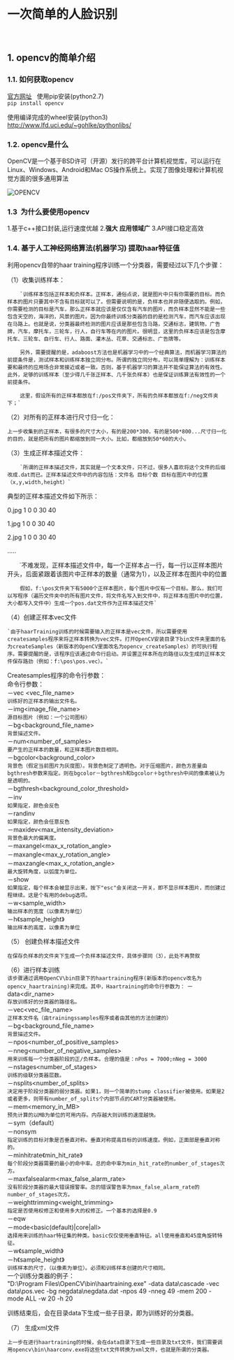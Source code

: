 # 一次简单的人脸识别
    
## 1. opencv的简单介绍

### 1.1. 如何获取opencv

[官方网址]("http://opencv.org")
  
使用pip安装(python2.7)  
`pip install opencv`

使用编译完成的wheel安装(python3)  
http://www.lfd.uci.edu/~gohlke/pythonlibs/


### 1.2. opencv是什么
  
OpenCV是一个基于BSD许可（开源）发行的跨平台计算机视觉库，可以运行在Linux、Windows、Android和Mac OS操作系统上。实现了图像处理和计算机视觉方面的很多通用算法

![OPENCV](http://opencv.org/assets/theme/logo.png)
  
### 1.3  为什么要使用opencv
  
1.基于c++接口封装,运行速度优越
2.__强大__ __应用领域广__
3.API接口稳定高效
  
### 1.4. 基于人工神经网络算法(机器学习) 提取haar特征值

利用opencv自带的haar training程序训练一个分类器，需要经过以下几个步骤：  

（1）收集训练样本：  

        `训练样本包括正样本和负样本。正样本，通俗点说，就是图片中只有你需要的目标。而负样本的图片只要其中不含有目标就可以了。但需要说明的是，负样本也并非随便选取的。例如，你需要检测的目标是汽车，那么正样本就应该是仅仅含有汽车的图片，而负样本显然不能是一些包含天空的，海洋的，风景的图片。因为你最终训练分类器的目的是检测汽车，而汽车应该出现在马路上。也就是说，分类器最终检测的图片应该是那些包含马路，交通标志，建筑物，广告牌，汽车，摩托车，三轮车，行人，自行车等在内的图片。很明显，这里的负样本应该是包含摩托车、三轮车、自行车、行人、路面、灌木丛、花草、交通标志、广告牌等。

        另外，需要提醒的是，adaboost方法也是机器学习中的一个经典算法，而机器学习算法的前提条件是，测试样本和训练样本独立同分布。所谓的独立同分布，可以简单理解为：训练样本要和最终的应用场合非常接近或者一致。否则，基于机器学习的算法并不能保证算法的有效性。此外，足够的训练样本（至少得几千张正样本、几千张负样本）也是保证训练算法有效性的一个前提条件。

        这里，假设所有的正样本都放在f:/pos文件夹下，所有的负样本都放在f:/neg文件夹下；`

（2）对所有的正样本进行尺寸归一化：  

`上一步收集到的正样本，有很多的尺寸大小，有的是200*300，有的是500*800...尺寸归一化的目的，就是把所有的图片都缩放到同一大小。比如，都缩放到50*60的大小。`

（3）生成正样本描述文件：  

        `所谓的正样本描述文件，其实就是一个文本文件，只不过，很多人喜欢将这个文件的后缀改成.dat而已。正样本描述文件中的内容包括：文件名 目标个数 目标在图片中的位置（x,y,width,height）`

典型的正样本描述文件如下所示：  
  
0.jpg 1 0 0 30 40  
  
1.jpg 1 0 0 30 40  
  
2.jpg 1 0 0 30 40  
  
.....

        `不难发现，正样本描述文件中，每一个正样本占一行，每一行以正样本图片开头，后面紧跟着该图片中正样本的数量（通常为1），以及正样本在图片中的位置

        假如，f:\pos文件夹下有5000个正样本图片，每个图片中仅有一个目标。那么，我们可以写程序（遍历文件夹中的所有图片文件，将文件名写入到文件中，将正样本在图片中的位置，大小都写入文件中）生成一个pos.dat文件作为正样本描述文件`

（4）创建正样本vec文件

    `由于haarTraining训练的时候需要输入的正样本是vec文件，所以需要使用createsamples程序来将正样本转换为vec文件。打开OpenCV安装目录下bin文件夹里面的名为createSamples（新版本的OpenCV里面改名为opencv_createSamples）的可执行程序。需要提醒的是，该程序应该通过命令行启动。并设置正样本所在的路径以及生成的正样本文件保存路劲（例如：f:\pos\pos.vec）。`

Createsamples程序的命令行参数：  
命令行参数：  
－vec <vec_file_name>  
`训练好的正样本的输出文件名。`  
－img<image_file_name>  
`源目标图片（例如：一个公司图标）`  
－bg<background_file_name>  
`背景描述文件。`  
－num<number_of_samples>    
`要产生的正样本的数量，和正样本图片数目相同。`    
－bgcolor<background_color>    
`背景色（假定当前图片为灰度图）。背景色制定了透明色。对于压缩图片，颜色方差量由bgthresh参数来指定。则在bgcolor－bgthresh和bgcolor＋bgthresh中间的像素被认为是透明的。`  
－bgthresh<background_color_threshold>  
－inv  
`如果指定，颜色会反色`  
－randinv  
`如果指定，颜色会任意反色`  
－maxidev<max_intensity_deviation>   
`背景色最大的偏离度。`  
－maxangel<max_x_rotation_angle>  
－maxangle<max_y_rotation_angle>    
－maxzangle<max_x_rotation_angle>  
`最大旋转角度，以弧度为单位。`  
－show  
`如果指定，每个样本会被显示出来，按下"esc"会关闭这一开关，即不显示样本图片，而创建过程继续。这是个有用的debug选项。`  
－w<sample_width>    
`输出样本的宽度（以像素为单位）`   
－h《sample_height》  
`输出样本的高度，以像素为单位`    
   
（5） 创建负样本描述文件   

`在保存负样本的文件夹下生成一个负样本描述文件，具体步骤同（3），此处不再赘叙`   

（6）进行样本训练    
`该步骤通过调用OpenCV\bin目录下的haartraining程序(新版本的opencv改名为opencv_haartraining)来完成。其中，Haartraining的命令行参数为：`
－data<dir_name>   
`存放训练好的分类器的路径名。`  
－vec<vec_file_name>    
`正样本文件名（由trainingssamples程序或者由其他的方法创建的）`    
－bg<background_file_name>   
`背景描述文件。`   
－npos<number_of_positive_samples>     
－nneg<number_of_negative_samples>    
`用来训练每一个分类器阶段的正/负样本。合理的值是：nPos = 7000;nNeg = 3000 `  
－nstages<number_of_stages>   
`训练的级联分类器层数。  `  
－nsplits<number_of_splits>   
`决定用于阶段分类器的弱分类器。如果1，则一个简单的stump classifier被使用。如果是2或者更多，则带有number_of_splits个内部节点的CART分类器被使用。`    
－mem<memory_in_MB>     
`预先计算的以MB为单位的可用内存。内存越大则训练的速度越快。`  
－sym（default）   
－nonsym   
`指定训练的目标对象是否垂直对称。垂直对称提高目标的训练速度。例如，正面部是垂直对称的。`   
－minhitrate《min_hit_rate》   
`每个阶段分类器需要的最小的命中率。总的命中率为min_hit_rate的number_of_stages次方。`    
－maxfalsealarm<max_false_alarm_rate>   
`没有阶段分类器的最大错误报警率。总的错误警告率为max_false_alarm_rate的number_of_stages次方。`    
－weighttrimming<weight_trimming>    
`指定是否使用权修正和使用多大的权修正。一个基本的选择是0.9`    
－eqw   
－mode<basic(default)|core|all>   
`选择用来训练的haar特征集的种类。basic仅仅使用垂直特征。all使用垂直和45度角旋转特征。`   
－w《sample_width》   
－h《sample_height》   
`训练样本的尺寸，（以像素为单位）。必须和训练样本创建的尺寸相同。`   
一个训练分类器的例子：   
"D:\Program Files\OpenCV\bin\haartraining.exe"   -data data\cascade -vec data\pos.vec -bg negdata\negdata.dat -npos 49 -nneg 49 -mem 200 -mode ALL -w 20 -h 20   
  
训练结束后，会在目录data下生成一些子目录，即为训练好的分类器。   
  
（7） 生成xml文件   
  
`上一步在进行haartraining的时候，会在data目录下生成一些目录及txt文件，我们需要调用opencv\bin\haarconv.exe将这些txt文件转换为xml文件，也就是所谓的分类器。`   


 

